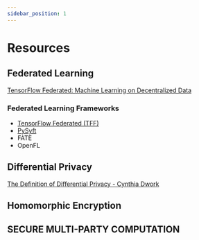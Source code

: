 ```yaml
---
sidebar_position: 1
---
```


# Resources

## Federated Learning
[TensorFlow Federated: Machine Learning on Decentralized Data](https://www.tensorflow.org/federated)

### Federated Learning Frameworks
- [TensorFlow Federated (TFF)](https://www.tensorflow.org/federated)
- [PySyft](https://github.com/OpenMined/PySyft)
- FATE
- OpenFL

## Differential Privacy

[The Definition of Differential Privacy - Cynthia Dwork](https://youtu.be/lg-VhHlztqo)

## Homomorphic Encryption

## SECURE MULTI-PARTY COMPUTATION


